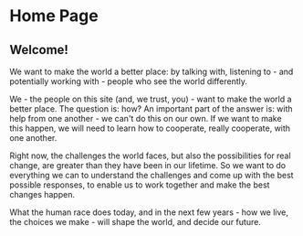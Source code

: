 [//]: # (Page: 0)

[//]: # (Author: g1)

[//]: # (Created: 01/05/2021 18:37)

[//]: # (Changed: 19/03/2023 22:15)

# Home Page

## Welcome!

We want to make the world a better place: by talking with, listening to - and potentially working with - people who see the world differently.

We - the people on this site (and, we trust, you) - want to make the world a better place. The question is: how?  An important part of the answer is: with help from one another - we can't do this on our own.  If we want to make this happen, we will need to learn how to cooperate, really cooperate, with one another.

Right now, the challenges the world faces, but also the possibilities for real change, are greater than they have been in our lifetime.  So we want to do everything we can to understand the challenges and come up with the best possible responses, to enable us to work together and make the best changes happen.

What the human race does today, and in the next few years - how we live, the choices we make - will shape the world, and decide our future.

